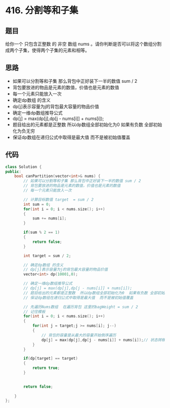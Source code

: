 # 416. 分割等和子集

## 题目

给你一个 只包含正整数 的 非空 数组 nums 。请你判断是否可以将这个数组分割成两个子集，使得两个子集的元素和相等。

## 思路
* 如果可以分割等和子集 那么背包中正好装下一半的数值 sum / 2
* 背包要放进的物品是元素的数值，价值也是元素的数值
* 每一个元素只能放入一次
* 确定dp数组 的含义
* dp[j]表示容量为j的背包最大容量的物品价值
* 确定一维dp数组推导公式
* dp[j] = max(dp[j],dp[j - nums[i]] + nums[i]);
* 题目给出的元素都是正整数  所以dp数组全部初始化为0  如果有负数 全部初始化为负无穷
* 保证dp数组在递归公式中取得是最大值  而不是被初始值覆盖


## 代码

```cpp
class Solution {
public:
    bool canPartition(vector<int>& nums) {
        // 如果可以分割等和子集 那么背包中正好装下一半的数值 sum / 2
        // 背包要放进的物品是元素的数值，价值也是元素的数值
        // 每一个元素只能放入一次

        // 计算目标数值 target  = sum / 2
        int sum = 0;
        for(int i = 0; i < nums.size(); i++)
        {
            sum += nums[i];
        }

        if(sum % 2 == 1)
        {
            return false;
        }

        int target = sum / 2;

        // 确定dp数组 的含义
        // dp[j]表示容量为j的背包最大容量的物品价值
        vector<int> dp(10001,0);

        // 确定一维dp数组推导公式
        // dp[j] = max(dp[j],dp[j - nums[i]] + nums[i]);
        // 题目给出的元素都是正整数  所以dp数组全部初始化为0  如果有负数 全部初始化为负无穷
        // 保证dp数组在递归公式中取得是最大值  而不是被初始值覆盖

        // 先遍历Nums数组  在遍历背包 这里的bagWeight = sum / 2
        // 记住模板
        for(int i = 0; i < nums.size(); i++)
        {
            for(int j = target;j >= nums[i]; j--)
            {
                // 背包的容量是从最大的容量开始倒序遍历  
                dp[j] = max(dp[j],dp[j - nums[i]] + nums[i]);// 状态转移方程
            }
        }

        if(dp[target] == target)
        {
            return true;
        }

        
        return false;
        
    }
};

```

